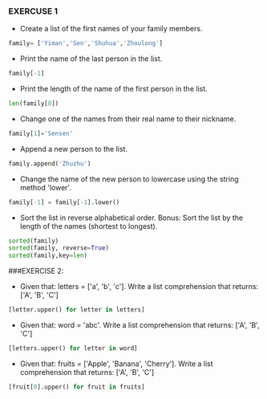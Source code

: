 ### EXERCUSE 1

* Create a list of the first names of your family members.
```python
family= ['Yiman','Sen','Shuhua','Zhoulong']
```
* Print the name of the last person in the list.
```python
family[-1]
```
* Print the length of the name of the first person in the list.
```python
len(family[0])
```
* Change one of the names from their real name to their nickname.
```python
family[1]='Sensen'
```
* Append a new person to the list.
```python
family.append('Zhuzhu')
```
* Change the name of the new person to lowercase using the string method 'lower'.
```python
family[-1] = family[-1].lower()
```
* Sort the list in reverse alphabetical order.
Bonus: Sort the list by the length of the names (shortest to longest).
```python
sorted(family)
sorted(family, reverse=True)
sorted(family,key=len)
```

###EXERCISE 2:
* Given that: letters = ['a', 'b', 'c']. Write a list comprehension that returns: ['A', 'B', 'C']
```python
[letter.upper() for letter in letters]
```
* Given that: word = 'abc'. Write a list comprehension that returns: ['A', 'B', 'C']
```python
[letters.upper() for letter in word]
```
* Given that: fruits = ['Apple', 'Banana', 'Cherry']. Write a list comprehension that returns: ['A', 'B', 'C']
```python
[fruit[0].upper() for fruit in fruits]
```

